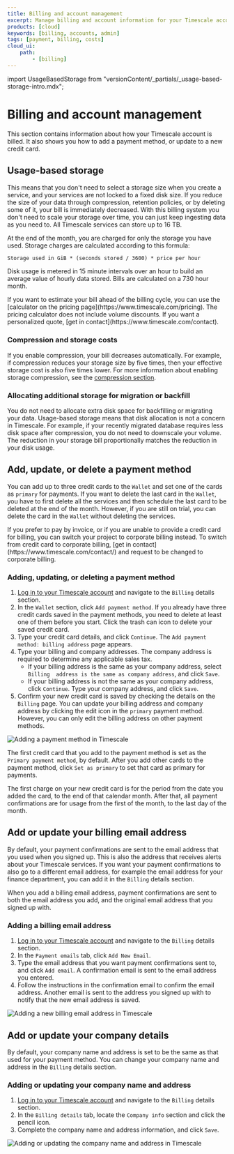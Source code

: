 ```yaml
---
title: Billing and account management
excerpt: Manage billing and account information for your Timescale account
products: [cloud]
keywords: [billing, accounts, admin]
tags: [payment, billing, costs]
cloud_ui:
    path:
        - [billing]
---
```


import UsageBasedStorage from "versionContent/_partials/_usage-based-storage-intro.mdx";

# Billing and account management

This section contains information about how your Timescale account is billed.
It also shows you how to add a payment method, or update to a new credit card.

## Usage-based storage

<UsageBasedStorage />

This means that you don't need to select a storage size when you create a
service, and your services are not locked to a fixed disk size. If you reduce
the size of your data through compression, retention policies, or by deleting
some of it, your bill is immediately decreased. With this billing system you
don't need to scale your storage over time, you can just keep ingesting data as
you need to. All Timescale services can store up to 16&nbsp;TB.

At the end of the month, you are charged for only the storage you have used. Storage
charges are calculated according to this formula:

```txt
Storage used in GiB * (seconds stored / 3600) * price per hour
```

Disk usage is metered in 15 minute intervals over an hour to build an average
value of hourly data stored. Bills are calculated on a 730 hour month.

<Highlight type="note">
If you want to estimate your bill ahead of the billing cycle, you can use the
[calculator on the pricing page](https://www.timescale.com/pricing).
The pricing calculator does not include volume discounts. If you want a
personalized quote, [get in contact](https://www.timescale.com/contact).
</Highlight>

### Compression and storage costs

If you enable compression, your bill decreases automatically. For example, if
compression reduces your storage size by five times, then your effective storage
cost is also five times lower. For more information about enabling storage
compression, see the [compression section][compression].

### Allocating additional storage for migration or backfill

You do not need to allocate extra disk space for backfilling or migrating your
data. Usage-based storage means that disk allocation is not a concern in
Timescale. For example, if your recently migrated database requires less disk
space after compression, you do not need to downscale your volume. The reduction
in your storage bill proportionally matches the reduction in your disk usage.

## Add, update, or delete a payment method

You can add up to three credit cards to the `Wallet` and set one of the cards as
`primary` for payments. If you want to delete the last card in the `Wallet`, you
have to first delete all the services and then schedule the last card to be
deleted at the end of the month. However, if you are still on trial, you can
delete the card in the `Wallet` without deleting the services.

<Highlight type="important">
If you prefer to pay by invoice, or if you are unable to provide a credit card
for billing, you can switch your project to corporate billing instead. To switch
from credit card to corporate billing,
[get in contact](https://www.timescale.com/contact/)
and request to be changed to corporate billing.
</Highlight>

<Procedure>

### Adding, updating, or deleting a payment method

1.  [Log in to your Timescale account][cloud-login] and navigate to
    the `Billing` details section.
1.  In the `Wallet` section, click `Add payment method`. If you already have
    three credit cards saved in the payment methods, you need to delete at least
    one of them before you start. Click the trash can icon to delete your saved
    credit card.
1.  Type your credit card details, and click `Continue`.
    The `Add payment method: billing address` page appears.
1.  Type your billing and company addresses. The company address is
    required to determine any applicable sales tax.
    *   If your billing address is the same as your company address, select
      `Billing  address is the same as company address`, and click `Save`.
    *   If your billing address is not the same as your company address, click
      `Continue`. Type your company address, and click `Save`.
1.  Confirm your new credit card is saved by checking the details on the
    `Billing` page.
    You can update your billing address and company address by clicking the edit
    icon in the `primary` payment method. However, you can only edit the billing
    address on other payment methods.

<img class="main-content__illustration"
 width={1375} height={944}
 src="https://assets.timescale.com/docs/images/tsc-add-creditcard.webp"
 alt="Adding a payment method in Timescale"/>

</Procedure>

The first credit card that you add to the payment method is set as the `Primary
payment method`, by default. After you add other cards to the payment method,
click `Set as primary` to set that card as primary for payments.

<Highlight type="note">
The first charge on your new credit card is for the period from the date you
added the card, to the end of that calendar month. After that, all payment
confirmations are for usage from the first of the month, to the last day of the
month.
</Highlight>

## Add or update your billing email address

By default, your payment confirmations are sent to the email
address that you used when you signed up. This is also the address that receives
alerts about your Timescale services. If you want your payment
confirmations to also go to a different email address, for example the email
address for your finance department, you can add it in the `Billing` details
section.

<Highlight type="note">
When you add a billing email address, payment confirmations are sent to both the
email address you add, and the original email address that you signed up with.
</Highlight>

<Procedure>

### Adding a billing email address

1.  [Log in to your Timescale account][cloud-login] and navigate to
    the `Billing` details section.
1.  In the `Payment emails` tab, click `Add New Email`.
1.  Type the email address that you want  payment confirmations
    sent to, and click `Add email`. A confirmation email is sent to the email
    address you entered.
1.  Follow the instructions in the confirmation email to confirm the email
    address. Another email is sent to the address you signed up with to notify
    that the new email address is saved.

<img class="main-content__illustration"
width={1375} height={944}
src="https://assets.timescale.com/docs/images/tsc-add-billing-email.webp"
alt="Adding a new billing email address in Timescale"/>

</Procedure>

## Add or update your company details

By default, your company name and address is set to be the same as that used for
your payment method. You can change your company name and address in the
`Billing` details section.

<Procedure>

### Adding or updating your company name and address

1.  [Log in to your Timescale account][cloud-login] and navigate to
    the `Billing` details section.
1.  In the `Billing details` tab, locate the `Company info` section and click
    the pencil icon.
1.  Complete the company name and address information, and click `Save`.

<img class="main-content__illustration"
width={1375} height={944}
src="https://assets.timescale.com/docs/images/tsc_edit_companyinfo.webp"
alt="Adding or updating the company name and address in Timescale"/>

</Procedure>

[cloud-login]: https://console.cloud.timescale.com/
[compression]: /use-timescale/:currentVersion:/compression/

